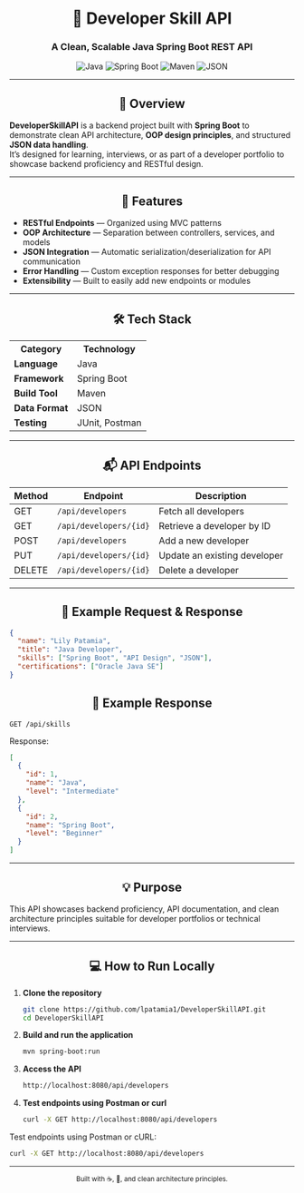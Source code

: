 <div align="center">
  
# 🧩 Developer Skill API

### A Clean, Scalable Java Spring Boot REST API  

![Java](https://img.shields.io/badge/Java-006400?style=for-the-badge&logo=java&logoColor=white)
![Spring Boot](https://img.shields.io/badge/Spring_Boot-006400?style=for-the-badge&logo=springboot&logoColor=white)
![Maven](https://img.shields.io/badge/Maven-006400?style=for-the-badge&logo=apachemaven&logoColor=white)
![JSON](https://img.shields.io/badge/JSON-006400?style=for-the-badge&logo=json&logoColor=white)

</div>

---

<div align="center">

## 📖 Overview

</div>

**DeveloperSkillAPI** is a backend project built with **Spring Boot** to demonstrate clean API architecture, **OOP design principles**, and structured **JSON data handling**.  
It’s designed for learning, interviews, or as part of a developer portfolio to showcase backend proficiency and RESTful design.

---
<div align="center">

## 🚀 Features
</div>

- **RESTful Endpoints** — Organized using MVC patterns  
- **OOP Architecture** — Separation between controllers, services, and models  
- **JSON Integration** — Automatic serialization/deserialization for API communication  
- **Error Handling** — Custom exception responses for better debugging  
- **Extensibility** — Built to easily add new endpoints or modules  

---

<div align="center">

## 🛠️ Tech Stack

</div>  

<div align="center">

<table>
  <tr>
    <th>Category</th>
    <th>Technology</th>
  </tr>
  <tr>
    <td><b>Language</b></td>
    <td>Java</td>
  </tr>
  <tr>
    <td><b>Framework</b></td>
    <td>Spring Boot</td>
  </tr>
  <tr>
    <td><b>Build Tool</b></td>
    <td>Maven</td>
  </tr>
  <tr>
    <td><b>Data Format</b></td>
    <td>JSON</td>
  </tr>
  <tr>
    <td><b>Testing</b></td>
    <td>JUnit, Postman</td>
  </tr>
</table>

</div>

---

<div align="center">

## 📬 API Endpoints

</div>

| Method | Endpoint | Description |
|--------|-----------|-------------|
| GET | `/api/developers` | Fetch all developers |
| GET | `/api/developers/{id}` | Retrieve a developer by ID |
| POST | `/api/developers` | Add a new developer |
| PUT | `/api/developers/{id}` | Update an existing developer |
| DELETE | `/api/developers/{id}` | Delete a developer |

---

<div align="center">

## 🧠 Example Request & Response

</div>

```json
{
  "name": "Lily Patamia",
  "title": "Java Developer",
  "skills": ["Spring Boot", "API Design", "JSON"],
  "certifications": ["Oracle Java SE"]
}

```
<div align="center">

## 📖 Example Response

</div>

```http
GET /api/skills
```
Response:
```json
[
  {
    "id": 1,
    "name": "Java",
    "level": "Intermediate"
  },
  {
    "id": 2,
    "name": "Spring Boot",
    "level": "Beginner"
  }
]
```
---

<div align="center">

## 💡 Purpose

</div>

This API showcases backend proficiency, API documentation, and clean architecture principles suitable for developer portfolios or technical interviews.

---

<div align="center">

## 💻 How to Run Locally

</div>

1. **Clone the repository**
   ```bash
   git clone https://github.com/lpatamia1/DeveloperSkillAPI.git
   cd DeveloperSkillAPI
2. **Build and run the application**
   ```bash
   mvn spring-boot:run
3. **Access the API**
   ```bash
   http://localhost:8080/api/developers
4. **Test endpoints using Postman or curl**
   ```bash
   curl -X GET http://localhost:8080/api/developers
   ```
Test endpoints using Postman or cURL:
```bash
curl -X GET http://localhost:8080/api/developers
```
---

<div align="center"> <sub>Built with ☕, 💙, and clean architecture principles.</sub> </div> 

